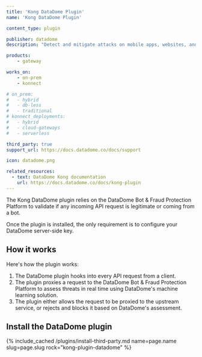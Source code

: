 ```yaml
---
title: 'Kong DataDome Plugin'
name: 'Kong DataDome Plugin'

content_type: plugin

publisher: datadome
description: "Detect and mitigate attacks on mobile apps, websites, and APIs with DataDome bot and online fraud protection"

products:
    - gateway

works_on:
    - on-prem
    - konnect

# on_prem:
#   - hybrid
#   - db-less
#   - traditional
# konnect_deployments:
#   - hybrid
#   - cloud-gateways
#   - serverless

third_party: true
support_url: https://docs.datadome.co/docs/support

icon: datadome.png

related_resources:
  - text: DataDome Kong documentation
    url: https://docs.datadome.co/docs/kong-plugin
---
```


The Kong DataDome plugin relies on the DataDome Bot & Fraud Protection Platform to validate if any incoming API request is legitimate or coming from a bot.

Once the plugin is installed, the only requirement is to configure your DataDome server-side key.

## How it works

Here's how the plugin works:
1. The DataDome plugin hooks into every API request from a client.
2. The plugin proxies a request to the DataDome Bot & Fraud Protection Platform to assess threats in real time using DataDome's machine learning solution.
3. The plugin either allows the request to be proxied to the upstream service, or rejects and blocks it based on DataDome's assessment.

## Install the DataDome plugin

{% include_cached /plugins/install-third-party.md name=page.name slug=page.slug rock="kong-plugin-datadome" %}